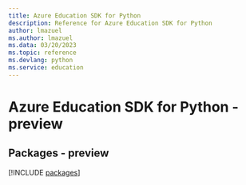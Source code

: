 ```yaml
---
title: Azure Education SDK for Python
description: Reference for Azure Education SDK for Python
author: lmazuel
ms.author: lmazuel
ms.data: 03/20/2023
ms.topic: reference
ms.devlang: python
ms.service: education
---
```

# Azure Education SDK for Python - preview
## Packages - preview
[!INCLUDE [packages](education-index.md)]
